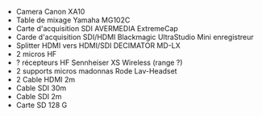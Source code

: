 * Camera Canon XA10
* Table de mixage Yamaha MG102C
* Carte d'acquisition SDI AVERMEDIA ExtremeCap 
* Carde d'acquisition SDI/HDMI Blackmagic UltraStudio Mini enregistreur
* Splitter HDMI vers HDMI/SDI DECIMATOR MD-LX
* 2 micros HF 
* ? récepteurs HF Sennheiser XS Wireless (range ?)
* 2 supports micros madonnas Rode Lav-Headset 
* 2 Cable HDMI 2m
* Cable SDI 30m
* Cable SDI 2m
* Carte SD 128 G
